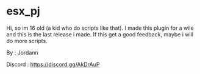 # esx_pj
Hi, so im 16 old (a kid who do scripts like that). I made this plugin for a wile and this is the last release i made. If this get a good feedback, maybe i will do more scripts.

By : Jordann 

Discord : https://discord.gg/AkDrAuP

